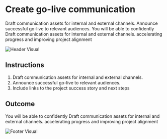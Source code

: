 # Create go-live communication

Draft communication assets for internal and external channels. Announce successful go-live to relevant audiences. You will be able to confidently Draft communication assets for internal and external channels. accelerating progress and improving project alignment

![Header Visual](https://raw.githubusercontent.com/BriskenFinancials/use-case-template/main/cards/assets/UC10000426-Y-03-top.png)

## Instructions

1. Draft communication assets for internal and external channels.
2. Announce successful go-live to relevant audiences.
3. Include links to the project success story and next steps

## Outcome

You will be able to confidently Draft communication assets for internal and external channels. accelerating progress and improving project alignment

![Footer Visual](https://raw.githubusercontent.com/BriskenFinancials/use-case-template/main/cards/assets/UC10000426-Y-03-bottom.png)